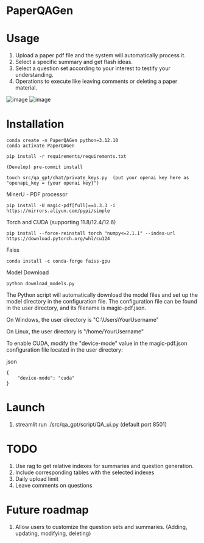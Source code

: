 # PaperQAGen

# Usage

1. Upload a paper pdf file and the system will automatically process it.
2. Select a specific summary and get flash ideas.
3. Select a question set according to your interest to testify your understanding.
4. Operations to execute like leaving comments or deleting a paper material.

![image](https://github.com/user-attachments/assets/764b40f2-5fc1-4845-83f8-1e6c62719a84)
![image](https://github.com/user-attachments/assets/01d3724c-e414-4da0-9d9c-a3884747be42)


# Installation

```
conda create -n PaperQAGen python=3.12.10
conda activate PaperQAGen
```

```
pip install -r requirements/requirements.txt
```

```
(Develop) pre-commit install
```

```
touch src/qa_gpt/chat/private_keys.py  (put your openai key here as "openapi_key = {your openai key}")
```

MinerU - PDF processor
```
pip install -U magic-pdf[full]==1.3.3 -i https://mirrors.aliyun.com/pypi/simple
```

Torch and CUDA (supporting 11.8/12.4/12.6)
```
pip install --force-reinstall torch "numpy<=2.1.1" --index-url https://download.pytorch.org/whl/cu124
```

Faiss
```
conda install -c conda-forge faiss-gpu
```

Model Download
```
python download_models.py
```

The Python script will automatically download the model files and set up the model directory in the configuration file. The configuration file can be found in the user directory, and its filename is magic-pdf.json.

On Windows, the user directory is "C:\Users\YourUsername"

On Linux, the user directory is "/home/YourUsername"

To enable CUDA, modify the "device-mode" value in the magic-pdf.json configuration file located in the user directory:

json
```
{
    "device-mode": "cuda"
}
```



# Launch
1. streamlit run ./src/qa_gpt/script/QA_ui.py  (default port 8501)

# TODO
1. Use rag to get relative indexes for summaries and question generation.
2. Include corresponding tables with the selected indexes
3. Daily upload limit
4. Leave comments on questions


# Future roadmap
1. Allow users to customize the question sets and summaries. (Adding, updating, modifying, deleting)
